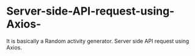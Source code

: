 # Server-side-API-request-using-Axios-
It is basically a Random activity generator. Server side API request using Axios.
